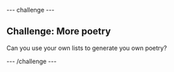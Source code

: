 --- challenge ---
## Challenge: More poetry
Can you use your own lists to generate you own poetry?




--- /challenge ---